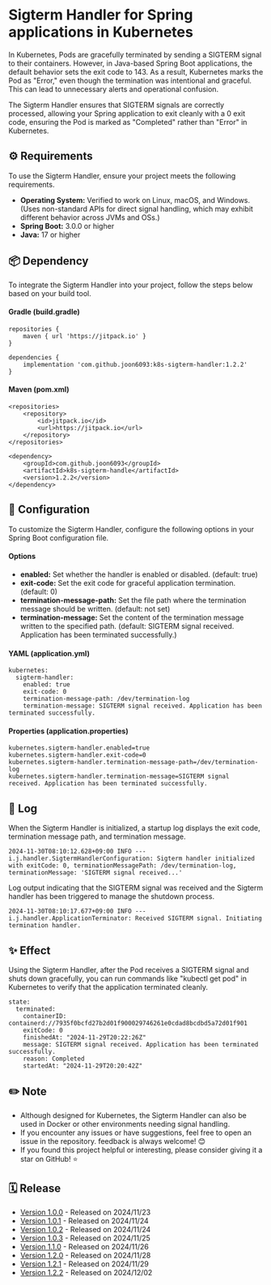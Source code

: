 # Sigterm Handler for Spring applications in Kubernetes
In Kubernetes, Pods are gracefully terminated by sending a SIGTERM signal to their containers. However, in Java-based Spring Boot applications, the default behavior sets the exit code to 143. As a result, Kubernetes marks the Pod as "Error," even though the termination was intentional and graceful. This can lead to unnecessary alerts and operational confusion.

The Sigterm Handler ensures that SIGTERM signals are correctly processed, allowing your Spring application to exit cleanly with a 0 exit code, ensuring the Pod is marked as "Completed" rather than "Error" in Kubernetes.

## ⚙️ Requirements
To use the Sigterm Handler, ensure your project meets the following requirements.

- **Operating System:** Verified to work on Linux, macOS, and Windows. (Uses non-standard APIs for direct signal handling, which may exhibit different behavior across JVMs and OSs.)
- **Spring Boot:** 3.0.0 or higher  
- **Java:** 17 or higher
  
## 📦 Dependency
To integrate the Sigterm Handler into your project, follow the steps below based on your build tool.

#### Gradle (build.gradle)
```
repositories {
    maven { url 'https://jitpack.io' }
}

dependencies {  
    implementation 'com.github.joon6093:k8s-sigterm-handler:1.2.2'
}
```
#### Maven (pom.xml)
```
<repositories>  
    <repository>  
        <id>jitpack.io</id>  
        <url>https://jitpack.io</url>  
    </repository>  
</repositories>

<dependency>  
    <groupId>com.github.joon6093</groupId>  
    <artifactId>k8s-sigterm-handle</artifactId>  
    <version>1.2.2</version>  
</dependency>
```
## 🔧 Configuration
To customize the Sigterm Handler, configure the following options in your Spring Boot configuration file.

#### Options
- **enabled:** Set whether the handler is enabled or disabled. (default: true)
- **exit-code:** Set the exit code for graceful application termination. (default: 0)
- **termination-message-path:** Set the file path where the termination message should be written. (default: not set)
- **termination-message:** Set the content of the termination message written to the specified path. (default: SIGTERM signal received. Application has been terminated successfully.)
  
#### YAML (application.yml)
```
kubernetes:
  sigterm-handler:
    enabled: true
    exit-code: 0
    termination-message-path: /dev/termination-log
    termination-message: SIGTERM signal received. Application has been terminated successfully.
```

#### Properties (application.properties)
```
kubernetes.sigterm-handler.enabled=true
kubernetes.sigterm-handler.exit-code=0
kubernetes.sigterm-handler.termination-message-path=/dev/termination-log
kubernetes.sigterm-handler.termination-message=SIGTERM signal received. Application has been terminated successfully.
```

## 📄 Log
When the Sigterm Handler is initialized, a startup log displays the exit code, termination message path, and termination message.
```
2024-11-30T08:10:12.628+09:00 INFO --- i.j.handler.SigtermHandlerConfiguration: Sigterm handler initialized with exitCode: 0, terminationMessagePath: /dev/termination-log, terminationMessage: 'SIGTERM signal received...'
```

Log output indicating that the SIGTERM signal was received and the Sigterm handler has been triggered to manage the shutdown process.
```
2024-11-30T08:10:17.677+09:00 INFO --- i.j.handler.ApplicationTerminator: Received SIGTERM signal. Initiating termination handler.
```

## ✨ Effect
Using the Sigterm Handler, after the Pod receives a SIGTERM signal and shuts down gracefully, you can run commands like "kubectl get pod" in Kubernetes to verify that the application terminated cleanly.
```
state:
  terminated:
    containerID: containerd://7935f0bcfd27b2d01f900029746261e0cdad8bcdbd5a72d01f901
    exitCode: 0
    finishedAt: "2024-11-29T20:22:26Z"
    message: SIGTERM signal received. Application has been terminated successfully.
    reason: Completed
    startedAt: "2024-11-29T20:20:42Z"
```

## ✏️ Note
- Although designed for Kubernetes, the Sigterm Handler can also be used in Docker or other environments needing signal handling.
- If you encounter any issues or have suggestions, feel free to open an issue in the repository. feedback is always welcome! 😊
- If you found this project helpful or interesting, please consider giving it a star on GitHub! ⭐

## 🗓️ Release
- [Version 1.0.0](https://github.com/joon6093/k8s-sigterm-handler/releases/tag/1.0.0) - Released on 2024/11/23
- [Version 1.0.1](https://github.com/joon6093/k8s-sigterm-handler/releases/tag/1.0.1) - Released on 2024/11/24
- [Version 1.0.2](https://github.com/joon6093/k8s-sigterm-handler/releases/tag/1.0.2) - Released on 2024/11/24
- [Version 1.0.3](https://github.com/joon6093/k8s-sigterm-handler/releases/tag/1.0.3) - Released on 2024/11/25
- [Version 1.1.0](https://github.com/joon6093/k8s-sigterm-handler/releases/tag/1.1.0) - Released on 2024/11/26
- [Version 1.2.0](https://github.com/joon6093/k8s-sigterm-handler/releases/tag/1.2.0) - Released on 2024/11/28
- [Version 1.2.1](https://github.com/joon6093/k8s-sigterm-handler/releases/tag/1.2.1) - Released on 2024/11/29
- [Version 1.2.2](https://github.com/joon6093/k8s-sigterm-handler/releases/tag/1.2.2) - Released on 2024/12/02
